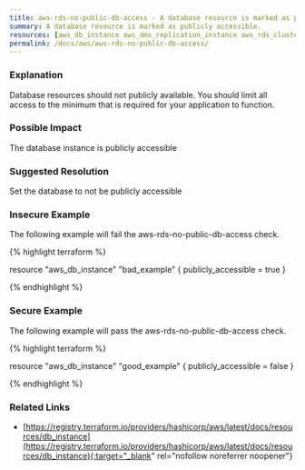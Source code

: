 ```yaml
---
title: aws-rds-no-public-db-access - A database resource is marked as publicly accessible.
summary: A database resource is marked as publicly accessible. 
resources: [aws_db_instance aws_dms_replication_instance aws_rds_cluster_instance aws_redshift_cluster] 
permalink: /docs/aws/aws-rds-no-public-db-access/
---
```

### Explanation


Database resources should not publicly available. You should limit all access to the minimum that is required for your application to function. 


### Possible Impact
The database instance is publicly accessible

### Suggested Resolution
Set the database to not be publicly accessible


### Insecure Example

The following example will fail the aws-rds-no-public-db-access check.

{% highlight terraform %}

resource "aws_db_instance" "bad_example" {
	publicly_accessible = true
}

{% endhighlight %}



### Secure Example

The following example will pass the aws-rds-no-public-db-access check.

{% highlight terraform %}

resource "aws_db_instance" "good_example" {
	publicly_accessible = false
}

{% endhighlight %}



### Related Links


- [https://registry.terraform.io/providers/hashicorp/aws/latest/docs/resources/db_instance](https://registry.terraform.io/providers/hashicorp/aws/latest/docs/resources/db_instance){:target="_blank" rel="nofollow noreferrer noopener"}


